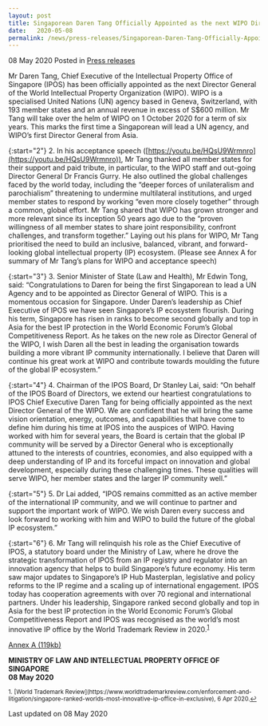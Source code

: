 ```yaml
---
layout: post
title: Singaporean Daren Tang Officially Appointed as the next WIPO Director General 
date:   2020-05-08
permalink: /news/press-releases/Singaporean-Daren-Tang-Officially-Appointed-as-the-next-WIPO-Director-General 
---
```


08 May 2020 Posted in [Press releases](/news/press-releases)

Mr Daren Tang, Chief Executive of the Intellectual Property Office of Singapore (IPOS) has been officially appointed as the next Director General of the World Intellectual Property Organization (WIPO). WIPO is a specialised United Nations (UN) agency based in Geneva, Switzerland, with 193 member states and an annual revenue in excess of S$600 million. Mr Tang will take over the helm of WIPO on 1 October 2020 for a term of six years. This marks the first time a Singaporean will lead a UN agency, and WIPO’s first Director General from Asia.

{:start="2"}
2.	In his acceptance speech ([https://youtu.be/HQsU9Wrmnro](https://youtu.be/HQsU9Wrmnro)), Mr Tang thanked all member states for their support and paid tribute, in particular, to the WIPO staff and out-going Director General Dr Francis Gurry. He also outlined the global challenges faced by the world today, including the “deeper forces of unilateralism and parochialism” threatening to undermine multilateral institutions, and urged member states to respond by working “even more closely together” through a common, global effort. Mr Tang shared that WIPO has grown stronger and more relevant since its inception 50 years ago due to the “proven willingness of all member states to share joint responsibility, confront challenges, and transform together.” Laying out his plans for WIPO, Mr Tang prioritised the need to build an inclusive, balanced, vibrant, and forward-looking global intellectual property (IP) ecosystem. (Please see Annex A for summary of Mr Tang’s plans for WIPO and acceptance speech)

{:start="3"}
3.	Senior Minister of State (Law and Health), Mr Edwin Tong, said: “Congratulations to Daren for being the first Singaporean to lead a UN Agency and to be appointed as Director General of WIPO. This is a momentous occasion for Singapore.  Under Daren’s leadership as Chief Executive of IPOS we have seen Singapore’s IP ecosystem flourish. During his term, Singapore has risen in ranks to become second globally and top in Asia for the best IP protection in the World Economic Forum’s Global Competitiveness Report. As he takes on the new role as Director General of the WIPO, I wish Daren all the best in leading the organisation towards building a more vibrant IP community internationally. I believe that Daren will continue his great work at WIPO and contribute towards moulding the future of the global IP ecosystem.”

{:start="4"}
4.	Chairman of the IPOS Board, Dr Stanley Lai, said: “On behalf of the IPOS Board of Directors, we extend our heartiest congratulations to IPOS Chief Executive Daren Tang for being officially appointed as the next Director General of the WIPO. We are confident that he will bring the same vision orientation, energy, outcomes, and capabilities that have come to define him during his time at IPOS into the auspices of WIPO. Having worked with him for several years, the Board is certain that the global IP community will be served by a Director General who is exceptionally attuned to the interests of countries, economies, and also equipped with a deep understanding of IP and its forceful impact on innovation and global development, especially during these challenging times. These qualities will serve WIPO, her member states and the larger IP community well.” 

{:start="5"}
5.	Dr Lai added, “IPOS remains committed as an active member of the international IP community, and we will continue to partner and support the important work of WIPO. We wish Daren every success and look forward to working with him and WIPO to build the future of the global IP ecosystem.”

{:start="6"}
6.	Mr Tang will relinquish his role as the Chief Executive of IPOS, a statutory board under the Ministry of Law, where he drove the strategic transformation of IPOS from an IP registry and regulator into an innovation agency that helps to build Singapore’s future economy. His term saw major updates to Singapore’s IP Hub Masterplan, legislative and policy reforms to the IP regime and a scaling up of international engagement. IPOS today has cooperation agreements with over 70 regional and international partners. Under his leadership, Singapore ranked second globally and top in Asia for the best IP protection in the World Economic Forum’s Global Competitiveness Report and IPOS was recognised as the world’s most innovative IP office by the World Trademark Review in 2020.<sup><a href="#fn1" id="ref1">1</a></sup>  

[Annex A (119kb)](/files/news/press-releases/2020/5/WIPO_DG_Annex_A.pdf)<br>

<b>MINISTRY OF LAW AND INTELLECTUAL PROPERTY OFFICE OF SINGAPORE</b><br>
<b>08 May 2020</b>

<p><sup id="fn1">1. [World Trademark Review](https://www.worldtrademarkreview.com/enforcement-and-litigation/singapore-ranked-worlds-most-innovative-ip-office-in-exclusive), 6 Apr 2020.<a href="#ref1" title="Jump back to footnote 1 in the text.">↩</a></sup></p>

<p class="right-side-updated">Last updated on 08 May 2020</p> 
